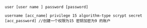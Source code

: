 	user [user name ] password [password] 

	username [acc_name] privilege 15 algorithm-type scrypt secret [acc_password] //创建一个权限为15 密钥加密为9 的账户